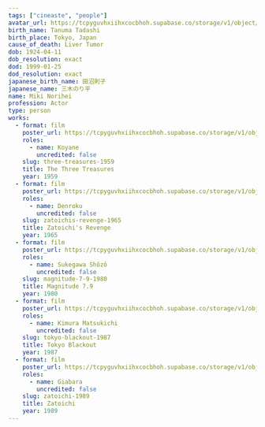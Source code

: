```yaml
---
tags: ["cineaste", "people"]
avatar_url: https://tcpyguvhxiihxcocbhoh.supabase.co/storage/v1/object/public/godzilla-cineaste-public/content/people/miki-norihei/miki-norihei.jpg
birth_name: Tanuma Tadashi
birth_place: Tokyo, Japan
cause_of_death: Liver Tumor
dob: 1924-04-11
dob_resolution: exact
dod: 1999-01-25
dod_resolution: exact
japanese_birth_name: 田沼則子
japanese_name: 三木のり平
name: Miki Norihei
profession: Actor
type: person
works:
  - format: film
    poster_url: https://tcpyguvhxiihxcocbhoh.supabase.co/storage/v1/object/public/godzilla-cineaste-public/content/films/three-treasures-1959/posters/birth-of-japan-1959.jpg
    roles:
      - name: Koyane
        uncredited: false
    slug: three-treasures-1959
    title: The Three Treasures
    year: 1959
  - format: film
    poster_url: https://tcpyguvhxiihxcocbhoh.supabase.co/storage/v1/object/public/godzilla-cineaste-public/content/films/zatoichis-revenge-1965/posters/zatoichis-revenge-1965.jpg
    roles:
      - name: Denroku
        uncredited: false
    slug: zatoichis-revenge-1965
    title: Zatoichi's Revenge
    year: 1965
  - format: film
    poster_url: https://tcpyguvhxiihxcocbhoh.supabase.co/storage/v1/object/public/godzilla-cineaste-public/content/films/magnitude-7-9-1980/posters/earthquake-archipelago-1980.jpg
    roles:
      - name: Sukegawa Shôzô
        uncredited: false
    slug: magnitude-7-9-1980
    title: Magnitude 7.9
    year: 1980
  - format: film
    poster_url: https://tcpyguvhxiihxcocbhoh.supabase.co/storage/v1/object/public/godzilla-cineaste-public/content/films/tokyo-blackout-1987/posters/tokyo-blackout-1987.jpg
    roles:
      - name: Kimura Matsukichi
        uncredited: false
    slug: tokyo-blackout-1987
    title: Tokyo Blackout
    year: 1987
  - format: film
    poster_url: https://tcpyguvhxiihxcocbhoh.supabase.co/storage/v1/object/public/godzilla-cineaste-public/content/films/zatoichi-1989/posters/zatoichi-1989.jpg
    roles:
      - name: Giabara
        uncredited: false
    slug: zatoichi-1989
    title: Zatoichi
    year: 1989
---
```

